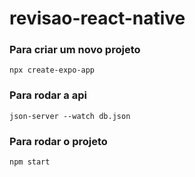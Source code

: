 # revisao-react-native

### Para criar um novo projeto


`npx create-expo-app`

### Para rodar a api


`json-server --watch db.json`


### Para rodar o projeto


`npm start`
